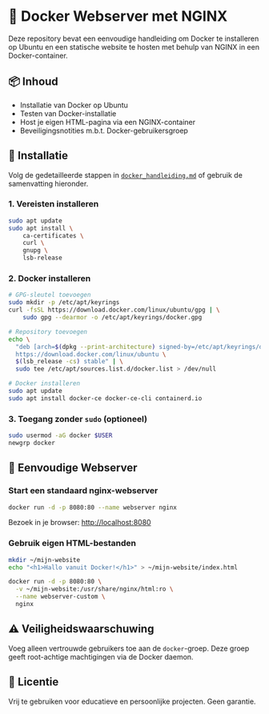 # 🐳 Docker Webserver met NGINX

Deze repository bevat een eenvoudige handleiding om Docker te installeren op Ubuntu en een statische website te hosten met behulp van NGINX in een Docker-container.

## 📦 Inhoud

- Installatie van Docker op Ubuntu
- Testen van Docker-installatie
- Host je eigen HTML-pagina via een NGINX-container
- Beveiligingsnotities m.b.t. Docker-gebruikersgroep

## 🔧 Installatie

Volg de gedetailleerde stappen in [`docker_handleiding.md`](./docker_handleiding.md) of gebruik de samenvatting hieronder.

### 1. Vereisten installeren

```bash
sudo apt update
sudo apt install \
    ca-certificates \
    curl \
    gnupg \
    lsb-release
```

### 2. Docker installeren

```bash
# GPG-sleutel toevoegen
sudo mkdir -p /etc/apt/keyrings
curl -fsSL https://download.docker.com/linux/ubuntu/gpg | \
    sudo gpg --dearmor -o /etc/apt/keyrings/docker.gpg

# Repository toevoegen
echo \
  "deb [arch=$(dpkg --print-architecture) signed-by=/etc/apt/keyrings/docker.gpg] \
  https://download.docker.com/linux/ubuntu \
  $(lsb_release -cs) stable" | \
  sudo tee /etc/apt/sources.list.d/docker.list > /dev/null

# Docker installeren
sudo apt update
sudo apt install docker-ce docker-ce-cli containerd.io
```

### 3. Toegang zonder `sudo` (optioneel)

```bash
sudo usermod -aG docker $USER
newgrp docker
```

## 🚀 Eenvoudige Webserver

### Start een standaard nginx-webserver

```bash
docker run -d -p 8080:80 --name webserver nginx
```

Bezoek in je browser: [http://localhost:8080](http://localhost:8080)

### Gebruik eigen HTML-bestanden

```bash
mkdir ~/mijn-website
echo "<h1>Hallo vanuit Docker!</h1>" > ~/mijn-website/index.html

docker run -d -p 8080:80 \
  -v ~/mijn-website:/usr/share/nginx/html:ro \
  --name webserver-custom \
  nginx
```

## ⚠️ Veiligheidswaarschuwing

Voeg alleen vertrouwde gebruikers toe aan de `docker`-groep. Deze groep geeft root-achtige machtigingen via de Docker daemon.

## 📄 Licentie

Vrij te gebruiken voor educatieve en persoonlijke projecten. Geen garantie.
